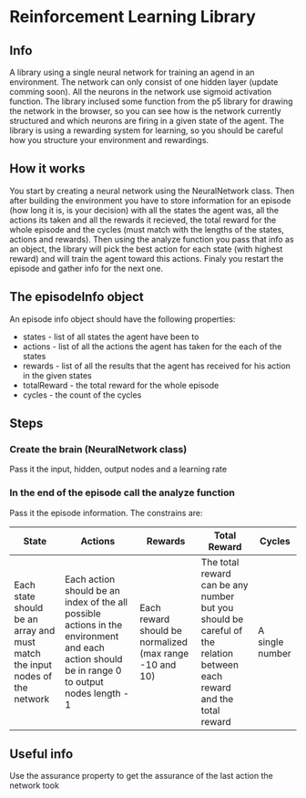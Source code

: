 # Reinforcement Learning Library

## Info
A library using a single neural network for training an agend in an environment. The network can only consist of one hidden layer (update comming soon). All the neurons in the network use sigmoid activation function. The library inclused some function from the p5 library for drawing the network in the browser, so you can see how is the network currently structured and which neurons are firing in a given state of the agent. The library is using a rewarding system for learning, so you should be careful how you structure your environment and rewardings.

## How it works
You start by creating a neural network using the NeuralNetwork class. Then after building the environment you have to store information for an episode (how long it is, is your decision) with all the states the agent was, all the actions its taken and all the rewards it recieved, the total reward for the whole episode and the cycles (must match with the lengths of the states, actions and rewards). Then using the analyze function you pass that info as an object, the library will pick the best action for each state (with highest reward) and will train the agent toward this actions. Finaly you restart the episode and gather info for the next one.

## The episodeInfo object
An episode info object should have the following properties:
* states - list of all states the agent have been to
* actions - list of all the actions the agent has taken for the each of the states
* rewards - list of all the results that the agent has received for his action in the given states 
* totalReward - the total reward for the whole episode
* cycles - the count of the cycles

## Steps

### Create the brain (NeuralNetwork class)
Pass it the input, hidden, output nodes and a learning rate

### In the end of the episode call the analyze function
Pass it the episode information. The constrains are:

|State|Actions|Rewards|Total Reward|Cycles|
|-----|----|----|----|----|
|Each state should be an array and must match the input nodes of the network|Each action should be an index of the all possible actions in the environment and each action should be in range 0 to output nodes length - 1|Each reward should be normalized (max range -10 and 10)|The total reward can be any number but you should be careful of the relation between each reward and the total reward|A single number|

## Useful info
Use the assurance property to get the assurance of the last action the network took
